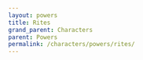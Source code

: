 ```yaml
---
layout: powers
title: Rites
grand_parent: Characters
parent: Powers
permalink: /characters/powers/rites/
---
```


